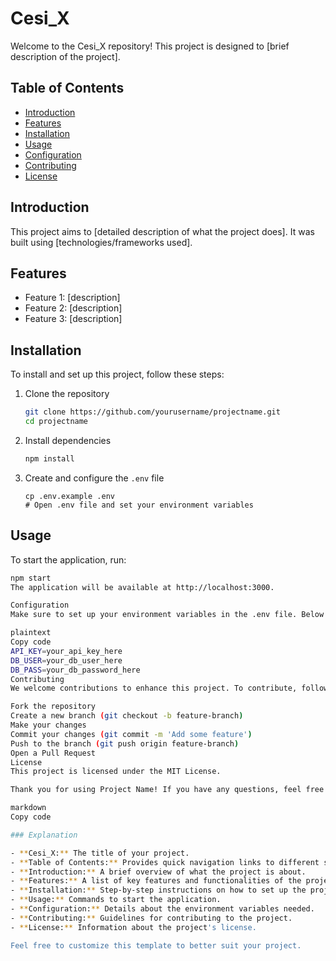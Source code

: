 # Cesi_X

Welcome to the Cesi_X repository! This project is designed to [brief description of the project]. 

## Table of Contents

- [Introduction](#introduction)
- [Features](#features)
- [Installation](#installation)
- [Usage](#usage)
- [Configuration](#configuration)
- [Contributing](#contributing)
- [License](#license)

## Introduction

This project aims to [detailed description of what the project does]. It was built using [technologies/frameworks used].

## Features

- Feature 1: [description]
- Feature 2: [description]
- Feature 3: [description]

## Installation

To install and set up this project, follow these steps:

1. Clone the repository
    ```bash
    git clone https://github.com/yourusername/projectname.git
    cd projectname
    ```

2. Install dependencies
    ```bash
    npm install
    ```

3. Create and configure the `.env` file
    ```plaintext
    cp .env.example .env
    # Open .env file and set your environment variables
    ```

## Usage

To start the application, run:

```bash
npm start
The application will be available at http://localhost:3000.

Configuration
Make sure to set up your environment variables in the .env file. Below is an example of the variables required:

plaintext
Copy code
API_KEY=your_api_key_here
DB_USER=your_db_user_here
DB_PASS=your_db_password_here
Contributing
We welcome contributions to enhance this project. To contribute, follow these steps:

Fork the repository
Create a new branch (git checkout -b feature-branch)
Make your changes
Commit your changes (git commit -m 'Add some feature')
Push to the branch (git push origin feature-branch)
Open a Pull Request
License
This project is licensed under the MIT License.

Thank you for using Project Name! If you have any questions, feel free to open an issue or reach out via [contact information].

markdown
Copy code

### Explanation

- **Cesi_X:** The title of your project.
- **Table of Contents:** Provides quick navigation links to different sections of the README.
- **Introduction:** A brief overview of what the project is about.
- **Features:** A list of key features and functionalities of the project.
- **Installation:** Step-by-step instructions on how to set up the project locally.
- **Usage:** Commands to start the application.
- **Configuration:** Details about the environment variables needed.
- **Contributing:** Guidelines for contributing to the project.
- **License:** Information about the project's license.

Feel free to customize this template to better suit your project.
